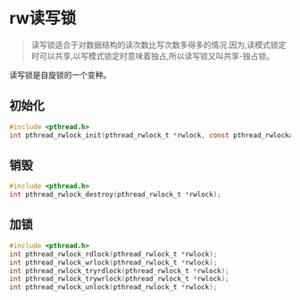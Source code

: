 # rw读写锁

> 读写锁适合于对数据结构的读次数比写次数多得多的情况.因为,读模式锁定时可以共享,以写模式锁定时意味着独占,所以读写锁又叫共享-独占锁。

读写锁是自旋锁的一个变种。

## 初始化

```c
#include <pthread.h>
int pthread_rwlock_init(pthread_rwlock_t *rwlock, const pthread_rwlockattr_t *attr);
```

## 销毁

```c
#include <pthread.h>
int pthread_rwlock_destroy(pthread_rwlock_t *rwlock);
```

## 加锁

```c
#include <pthread.h>
int pthread_rwlock_rdlock(pthread_rwlock_t *rwlock);
int pthread_rwlock_wrlock(pthread_rwlock_t *rwlock);
int pthread_rwlock_tryrdlock(pthread_rwlock_t *rwlock);
int pthread_rwlock_trywrlock(pthread_rwlock_t *rwlock);
int pthread_rwlock_unlock(pthread_rwlock_t *rwlock);
```

